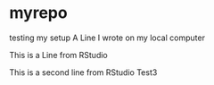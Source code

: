# myrepo
testing my setup
 A Line I wrote on my local computer

This is a Line from RStudio

This is a second line from RStudio
Test3